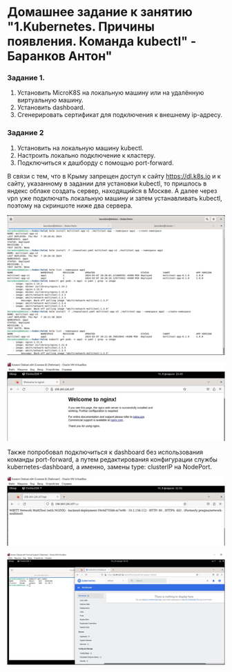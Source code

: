 # Домашнее задание к занятию "1.Kubernetes. Причины появления. Команда kubectl" - Баранков Антон"

### Задание 1.
1. Установить MicroK8S на локальную машину или на удалённую виртуальную машину.
2. Установить dashboard.
3. Сгенерировать сертификат для подключения к внешнему ip-адресу.  

### Задание 2
1. Установить на локальную машину kubectl.
2. Настроить локально подключение к кластеру.
3. Подключиться к дашборду с помощью port-forward.  

В связи с тем, что в Крыму запрещен доступ к сайту https://dl.k8s.io и к сайту, указанному в задании для установки kubectl, то пришлось в яндекс облаке создать сервер, находящийся в Москве. А далее через vpn уже подключать локальную машину и затем устанавливать kubectl, поэтому на скриншоте ниже два сервера.

![Скриншот](img/1.JPG)

![Скриншот](img/2.JPG)

Также попробовал подключиться к dashboard без использования команды port-forward, а путем редактирования конфигурации службы kubernetes-dashboard, а именно, замены  type: clusterIP на NodePort.

![Скриншот](img/3.JPG)

![Скриншот](img/4.JPG)
